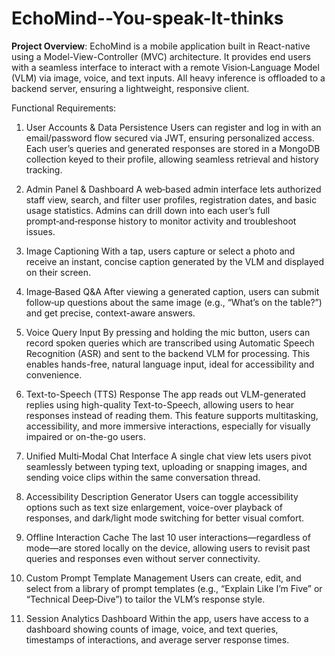 # EchoMind--You-speak-It-thinks

**Project Overview**:
EchoMind is a mobile application built in React-native using a Model-View-Controller (MVC) architecture. It provides end users with a seamless interface to interact with a remote Vision‑Language Model (VLM) via image, voice, and text inputs. All heavy inference is offloaded to a backend server, ensuring a lightweight, responsive client.


Functional Requirements: 
1. User Accounts & Data Persistence
Users can register and log in with an email/password flow secured via JWT, ensuring personalized access. Each user’s queries and generated responses are stored in a MongoDB collection keyed to their profile, allowing seamless retrieval and history tracking.


2. Admin Panel & Dashboard
A web‑based admin interface lets authorized staff view, search, and filter user profiles, registration dates, and basic usage statistics. Admins can drill down into each user’s full prompt‑and‑response history to monitor activity and troubleshoot issues.


3. Image Captioning
With a tap, users capture or select a photo and receive an instant, concise caption generated by the VLM and displayed on their screen.


4. Image‑Based Q&A
After viewing a generated caption, users can submit follow‑up questions about the same image (e.g., “What’s on the table?”) and get precise, context-aware answers.


5. Voice Query Input
 By pressing and holding the mic button, users can record spoken queries which are transcribed using Automatic Speech Recognition (ASR) and sent to the backend VLM for processing. This enables hands-free, natural language input, ideal for accessibility and convenience.

6. Text-to-Speech (TTS) Response
 The app reads out VLM-generated replies using high-quality Text-to-Speech, allowing users to hear responses instead of reading them. This feature supports multitasking, accessibility, and more immersive interactions, especially for visually impaired or on-the-go users.


7. Unified Multi‑Modal Chat Interface
A single chat view lets users pivot seamlessly between typing text, uploading or snapping images, and sending voice clips within the same conversation thread.


8. Accessibility Description Generator
Users can toggle accessibility options such as text size enlargement, voice-over playback of responses, and dark/light mode switching for better visual comfort.


9. Offline Interaction Cache
The last 10 user interactions—regardless of mode—are stored locally on the device, allowing users to revisit past queries and responses even without server connectivity.


10. Custom Prompt Template Management
Users can create, edit, and select from a library of prompt templates (e.g., “Explain Like I’m Five” or “Technical Deep‑Dive”) to tailor the VLM’s response style.


11. Session Analytics Dashboard
Within the app, users have access to a dashboard showing counts of image, voice, and text queries, timestamps of interactions, and average server response times.

